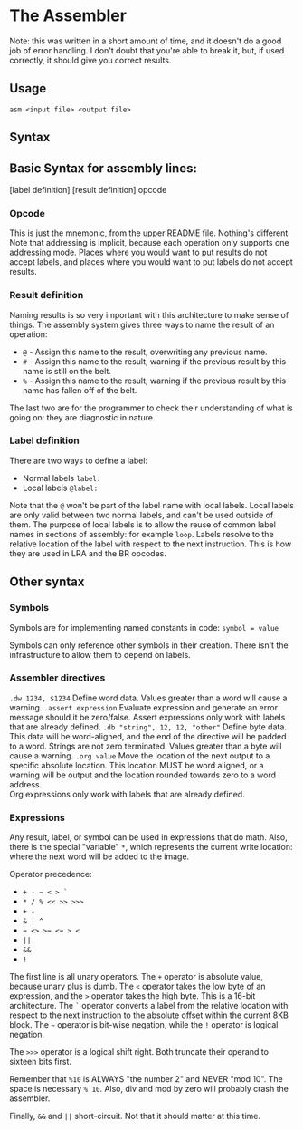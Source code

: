 The Assembler
=============

Note: this was written in a short amount of time, and it doesn't do a good
job of error handling. I don't doubt that you're able to break it, but, if
used correctly, it should give you correct results.

Usage
-----
`asm <input file> <output file>`

Syntax
------

## Basic Syntax for assembly lines:
[label definition] [result definition] opcode

### Opcode
This is just the mnemonic, from the upper README file. Nothing's different.
Note that addressing is implicit, because each operation only supports one
addressing mode. Places where you would want to put results do not accept
labels, and places where you would want to put labels do not accept results.

### Result definition
Naming results is so very important with this architecture to make sense of
things. The assembly system gives three ways to name the result of an operation:
* `@` - Assign this name to the result, overwriting any previous name.
* `#` - Assign this name to the result, warning if the previous result by this name is still on the belt.
* `%` - Assign this name to the result, warning if the previous result by this name has fallen off of the belt.

The last two are for the programmer to check their understanding of what is going on: they are diagnostic in nature.

### Label definition
There are two ways to define a label:
* Normal labels `label:`
* Local labels `@label:`

Note that the `@` won't be part of the label name with local labels. Local
labels are only valid between two normal labels, and can't be used outside of
them. The purpose of local labels is to allow the reuse of common label names
in sections of assembly: for example `loop`. Labels resolve to the relative
location of the label with respect to the next instruction. This is how they
are used in LRA and the BR opcodes.

## Other syntax

### Symbols
Symbols are for implementing named constants in code:
`symbol = value`

Symbols can only reference other symbols in their creation. There isn't the
infrastructure to allow them to depend on labels.

### Assembler directives
`.dw 1234, $1234`
Define word data. Values greater than a word will cause a warning.
`.assert expression`
Evaluate expression and generate an error message should it be zero/false.
Assert expressions only work with labels that are already defined.
`.db "string", 12, 12, "other"`
Define byte data. This data will be word-aligned, and the end of the
directive will be padded to a word. Strings are not zero terminated. Values
greater than a byte will cause a warning.
`.org value`
Move the location of the next output to a specific absolute location.
This location MUST be word aligned, or a warning will be output and the
location rounded towards zero to a word address.  
Org expressions only work with labels that are already defined.

### Expressions
Any result, label, or symbol can be used in expressions that do math.
Also, there is the special "variable" `*`, which represents the current
write location: where the next word will be added to the image.

Operator precedence:
* `` + - ~ < > ` ``
* `* / % << >> >>>`
* `+ -`
* `& | ^`
* `= <> >= <= > <`
* `||`
* `&&`
* `!`

The first line is all unary operators. The `+` operator is absolute value,
because unary plus is dumb. The `<` operator takes the low byte of an
expression, and the `>` operator takes the high byte. This is a 16-bit
architecture. The `` ` `` operator converts a label from the relative
location with respect to the next instruction to the absolute offset within
the current 8KB block. The `~` operator is bit-wise negation, while the `!`
operator is logical negation.

The `>>>` operator is a logical shift right. Both truncate their operand to
sixteen bits first.

Remember that `%10` is ALWAYS "the number 2" and NEVER "mod 10". The space
is necessary `% 10`. Also, div and mod by zero will probably crash the
assembler.

Finally, `&&` and `||` short-circuit. Not that it should matter at this time.
